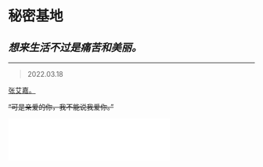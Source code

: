 # 秘密基地

## _**想来生活不过是痛苦和美丽。**_


______________________________________________________________________________________________
> 2022.03.18

[张艾嘉。](https://mp.weixin.qq.com/s/txdhRhl1CDYa5k8nyigJQA)  

~~“可是亲爱的你，我不能说我爱你。”~~

<iframe frameborder="no" border="0" marginwidth="0" marginheight="0" width="330" height="86" src="//music.163.com/#/song?id=327441&auto=1&height=66"></iframe>


